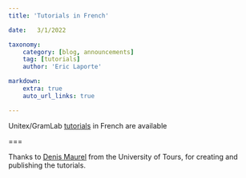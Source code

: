 ```yaml
---
title: 'Tutorials in French'

date:   3/1/2022

taxonomy:
    category: [blog, announcements]
    tag: [tutorials]
    author: 'Eric Laporte'    

markdown:
    extra: true
    auto_url_links: true

---
```


Unitex/GramLab [tutorials](https://tln.lifat.univ-tours.fr/version-francaise/ressources/tutoriels-unitex) in French are available

===

Thanks to [Denis Maurel](https://www.univ-tours.fr/annuaire/m-denis-maurel) from the University of Tours, for creating and publishing the tutorials.

